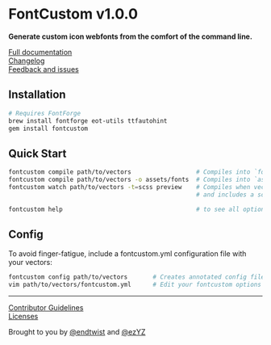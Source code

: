 # FontCustom v1.0.0

**Generate custom icon webfonts from the comfort of the command line.**

[Full documentation](http://fontcustom.com)<br/>
[Changelog](https://github.com/FontCustom/fontcustom/blob/master/CHANGELOG.md)<br/>
[Feedback and issues](https://github.com/FontCustom/fontcustom/issues)

## Installation

```sh
# Requires FontForge
brew install fontforge eot-utils ttfautohint
gem install fontcustom
```

## Quick Start

```sh
fontcustom compile path/to/vectors                  # Compiles into `fontcustom`
fontcustom compile path/to/vectors -o assets/fonts  # Compiles into `assets/fonts`
fontcustom watch path/to/vectors -t=scss preview    # Compiles when vectors are changed/added/deleted
                                                    # and includes a scss partial and glyph preview

fontcustom help                                     # to see all options
```

## Config

To avoid finger-fatigue, include a fontcustom.yml configuration file with your vectors:

```sh
fontcustom config path/to/vectors       # Creates annotated config file
vim path/to/vectors/fontcustom.yml      # Edit your fontcustom options
```

---

[Contributor Guidelines](https://github.com/FontCustom/fontcustom/blob/master/CONTRIBUTING.md)<br/>
[Licenses](https://github.com/FontCustom/fontcustom/blob/master/LICENSES.txt)

Brought to you by [@endtwist](https://github.com/endtwist) and [@ezYZ](https://github.com/ezYZ)

